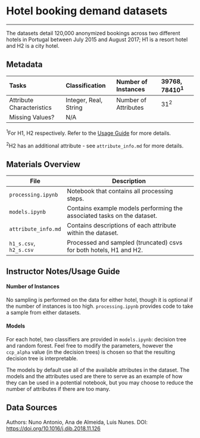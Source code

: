 # Hotel booking demand datasets
----

The datasets detail 120,000 anonymized bookings across two different hotels in Portugal between July 2015 and August 2017; H1 is a resort hotel and H2 is a city hotel. 

## Metadata
| Tasks                      | Classification          | Number of Instances  | 39768, 78410<sup>1</sup> |
|:---------------------------|:------------------------|:---------------------|:-----|
| Attribute Characteristics  | Integer, Real, String   | Number of Attributes | 31<sup>2</sup>   |
| Missing Values?            | N/A                     |                      |      |

<sup>1</sup>For H1, H2 respectively. Refer to the [Usage Guide](#usage) for more details.

<sup>2</sup>H2 has an additional attribute - see `attribute_info.md` for more details.

## Materials Overview
| File                      | Description  |
|---------------------------|--------------|
| `processing.ipynb`        | Notebook that contains all processing steps. |
| `models.ipynb`            | Contains example models performing the associated tasks on the dataset. |
| `attribute_info.md`       | Contains descriptions of each attribute within the dataset. |
| `h1_s.csv`, `h2_s.csv`    | Processed and sampled (truncated) csvs for both hotels, H1 and H2. |

## Instructor Notes/Usage Guide<a href="#usage"></a>
#### Number of Instances
No sampling is performed on the data for either hotel, though it is optional if the number of instances is too high. `processing.ipynb` provides code to take a sample from either datasets.

#### Models
For each hotel, two classifiers are provided in `models.ipynb`: decision tree and random forest. Feel free to modify the parameters, however the `ccp_alpha` value (in the decision trees) is chosen so that the resulting decision tree is interpretable.

The models by default use all of the available attributes in the dataset. The models and the attributes used are there to serve as an example of how they can be used in a potential notebook, but you may choose to reduce the number of attributes if there are too many.

## Data Sources
Authors: Nuno Antonio, Ana de Almeida, Luis Nunes. 
DOI: https://doi.org/10.1016/j.dib.2018.11.126
